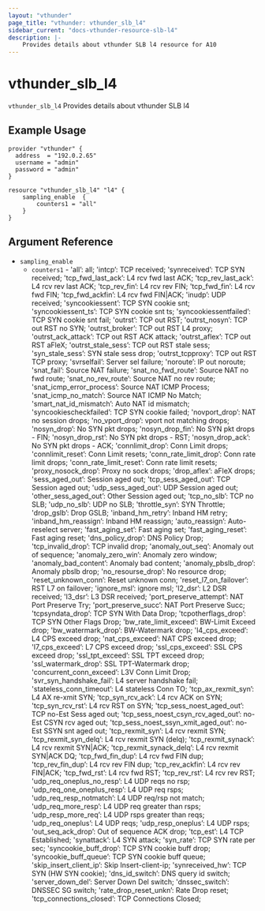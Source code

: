 ```yaml
---
layout: "vthunder"
page_title: "vthunder: vthunder_slb_l4"
sidebar_current: "docs-vthunder-resource-slb-l4"
description: |-
    Provides details about vthunder SLB l4 resource for A10
---
```


# vthunder\_slb\_l4

`vthunder_slb_l4` Provides details about vthunder SLB l4
## Example Usage


```hcl
provider "vthunder" {
  address  = "192.0.2.65"
  username = "admin"
  password = "admin"
}

resource "vthunder_slb_l4" "l4" {
	sampling_enable  {
	    counters1 = "all"
	}
}
```

## Argument Reference

* `sampling_enable`
    * `counters1` - 'all’: all; 'intcp’: TCP received; 'synreceived’: TCP SYN received; 'tcp_fwd_last_ack’: L4 rcv fwd last ACK; 'tcp_rev_last_ack’: L4 rcv rev last ACK; 'tcp_rev_fin’: L4 rcv rev FIN; 'tcp_fwd_fin’: L4 rcv fwd FIN; 'tcp_fwd_ackfin’: L4 rcv fwd FIN|ACK; 'inudp’: UDP received; 'syncookiessent’: TCP SYN cookie snt; 'syncookiessent_ts’: TCP SYN cookie snt ts; 'syncookiessentfailed’: TCP SYN cookie snt fail; 'outrst’: TCP out RST; 'outrst_nosyn’: TCP out RST no SYN; 'outrst_broker’: TCP out RST L4 proxy; 'outrst_ack_attack’: TCP out RST ACK attack; 'outrst_aflex’: TCP out RST aFleX; 'outrst_stale_sess’: TCP out RST stale sess; 'syn_stale_sess’: SYN stale sess drop; 'outrst_tcpproxy’: TCP out RST TCP proxy; 'svrselfail’: Server sel failure; 'noroute’: IP out noroute; 'snat_fail’: Source NAT failure; 'snat_no_fwd_route’: Source NAT no fwd route; 'snat_no_rev_route’: Source NAT no rev route; 'snat_icmp_error_process’: Source NAT ICMP Process; 'snat_icmp_no_match’: Source NAT ICMP No Match; 'smart_nat_id_mismatch’: Auto NAT id mismatch; 'syncookiescheckfailed’: TCP SYN cookie failed; 'novport_drop’: NAT no session drops; 'no_vport_drop’: vport not matching drops; 'nosyn_drop’: No SYN pkt drops; 'nosyn_drop_fin’: No SYN pkt drops - FIN; 'nosyn_drop_rst’: No SYN pkt drops - RST; 'nosyn_drop_ack’: No SYN pkt drops - ACK; 'connlimit_drop’: Conn Limit drops; 'connlimit_reset’: Conn Limit resets; 'conn_rate_limit_drop’: Conn rate limit drops; 'conn_rate_limit_reset’: Conn rate limit resets; 'proxy_nosock_drop’: Proxy no sock drops; 'drop_aflex’: aFleX drops; 'sess_aged_out’: Session aged out; 'tcp_sess_aged_out’: TCP Session aged out; 'udp_sess_aged_out’: UDP Session aged out; 'other_sess_aged_out’: Other Session aged out; 'tcp_no_slb’: TCP no SLB; 'udp_no_slb’: UDP no SLB; 'throttle_syn’: SYN Throttle; 'drop_gslb’: Drop GSLB; 'inband_hm_retry’: Inband HM retry; 'inband_hm_reassign’: Inband HM reassign; 'auto_reassign’: Auto-reselect server; 'fast_aging_set’: Fast aging set; 'fast_aging_reset’: Fast aging reset; 'dns_policy_drop’: DNS Policy Drop; 'tcp_invalid_drop’: TCP invalid drop; 'anomaly_out_seq’: Anomaly out of sequence; 'anomaly_zero_win’: Anomaly zero window; 'anomaly_bad_content’: Anomaly bad content; 'anomaly_pbslb_drop’: Anomaly pbslb drop; 'no_resourse_drop’: No resource drop; 'reset_unknown_conn’: Reset unknown conn; 'reset_l7_on_failover’: RST L7 on failover; 'ignore_msl’: ignore msl; 'l2_dsr’: L2 DSR received; 'l3_dsr’: L3 DSR received; 'port_preserve_attempt’: NAT Port Preserve Try; 'port_preserve_succ’: NAT Port Preserve Succ; 'tcpsyndata_drop’: TCP SYN With Data Drop; 'tcpotherflags_drop’: TCP SYN Other Flags Drop; 'bw_rate_limit_exceed’: BW-Limit Exceed drop; 'bw_watermark_drop’: BW-Watermark drop; 'l4_cps_exceed’: L4 CPS exceed drop; 'nat_cps_exceed’: NAT CPS exceed drop; 'l7_cps_exceed’: L7 CPS exceed drop; 'ssl_cps_exceed’: SSL CPS exceed drop; 'ssl_tpt_exceed’: SSL TPT exceed drop; 'ssl_watermark_drop’: SSL TPT-Watermark drop; 'concurrent_conn_exceed’: L3V Conn Limit Drop; 'svr_syn_handshake_fail’: L4 server handshake fail; 'stateless_conn_timeout’: L4 stateless Conn TO; 'tcp_ax_rexmit_syn’: L4 AX re-xmit SYN; 'tcp_syn_rcv_ack’: L4 rcv ACK on SYN; 'tcp_syn_rcv_rst’: L4 rcv RST on SYN; 'tcp_sess_noest_aged_out’: TCP no-Est Sess aged out; 'tcp_sess_noest_csyn_rcv_aged_out’: no-Est CSYN rcv aged out; 'tcp_sess_noest_ssyn_xmit_aged_out’: no-Est SSYN snt aged out; 'tcp_rexmit_syn’: L4 rcv rexmit SYN; 'tcp_rexmit_syn_delq’: L4 rcv rexmit SYN (delq); 'tcp_rexmit_synack’: L4 rcv rexmit SYN|ACK; 'tcp_rexmit_synack_delq’: L4 rcv rexmit SYN|ACK DQ; 'tcp_fwd_fin_dup’: L4 rcv fwd FIN dup; 'tcp_rev_fin_dup’: L4 rcv rev FIN dup; 'tcp_rev_ackfin’: L4 rcv rev FIN|ACK; 'tcp_fwd_rst’: L4 rcv fwd RST; 'tcp_rev_rst’: L4 rcv rev RST; 'udp_req_oneplus_no_resp’: L4 UDP reqs no rsp; 'udp_req_one_oneplus_resp’: L4 UDP req rsps; 'udp_req_resp_notmatch’: L4 UDP req/rsp not match; 'udp_req_more_resp’: L4 UDP req greater than rsps; 'udp_resp_more_req’: L4 UDP rsps greater than reqs; 'udp_req_oneplus’: L4 UDP reqs; 'udp_resp_oneplus’: L4 UDP rsps; 'out_seq_ack_drop’: Out of sequence ACK drop; 'tcp_est’: L4 TCP Established; 'synattack’: L4 SYN attack; 'syn_rate’: TCP SYN rate per sec; 'syncookie_buff_drop’: TCP SYN cookie buff drop; 'syncookie_buff_queue’: TCP SYN cookie buff queue; 'skip_insert_client_ip’: Skip Insert-client-ip; 'synreceived_hw’: TCP SYN (HW SYN cookie); 'dns_id_switch’: DNS query id switch; 'server_down_del’: Server Down Del switch; 'dnssec_switch’: DNSSEC SG switch; 'rate_drop_reset_unkn’: Rate Drop reset; 'tcp_connections_closed’: TCP Connections Closed;
